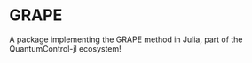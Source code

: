 # GRAPE

A package implementing the GRAPE method in Julia, part of the QuantumControl-jl ecosystem!
